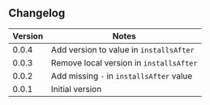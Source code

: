 
## Changelog

| Version | Notes                                    |
| ------- | ---------------------------------------- |
| 0.0.4   | Add version to value in `installsAfter`  |
| 0.0.3   | Remove local version in `installsAfter`  |
| 0.0.2   | Add missing `-` in `installsAfter` value |
| 0.0.1   | Initial version                          |